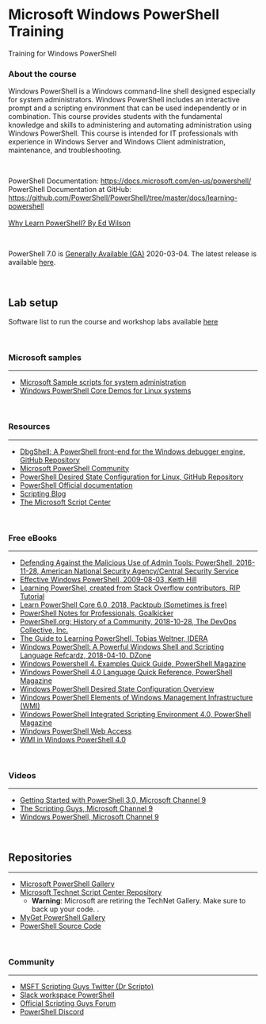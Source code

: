 # Microsoft Windows PowerShell Training
Training for Windows PowerShell


### About the course

Windows PowerShell is a Windows command-line shell designed especially for system administrators. Windows PowerShell includes an interactive prompt and a scripting environment that can be used independently or in combination. 
This course provides students with the fundamental knowledge and skills to administering and automating administration using Windows PowerShell.
This course is intended for IT professionals with experience in Windows Server and Windows Client administration, maintenance, and troubleshooting.

<br>

PowerShell Documentation: https://docs.microsoft.com/en-us/powershell/
<br>
PowerShell Documentation at GitHub: https://github.com/PowerShell/PowerShell/tree/master/docs/learning-powershell
<br><br>
[Why Learn PowerShell? By Ed Wilson](https://devblogs.microsoft.com/scripting/weekend-scripter-why-learn-powershell/)

<br>

PowerShell 7.0 is [Generally Available (GA)](https://devblogs.microsoft.com/powershell/announcing-powershell-7-0/) 2020-03-04. The latest release is available [here](https://github.com/PowerShell/PowerShell/releases/latest).
 
<br>

## Lab setup
 Software list to run the course and workshop labs available [here](./Lab-Setup.md)
 
 
<br>

### Microsoft samples
----------
 * [Microsoft Sample scripts for system administration](https://docs.microsoft.com/en-us/powershell/scripting/samples/sample-scripts-for-administration)
 * [Windows PowerShell Core Demos for Linux systems](https://github.com/PowerShell/PowerShell/tree/master/demos)

<br>

### Resources
----------
 * [DbgShell: A PowerShell front-end for the Windows debugger engine, GitHub Repository](https://github.com/microsoft/DbgShell)
 * [Microsoft PowerShell Community](https://techcommunity.microsoft.com/t5/PowerShell/ct-p/WindowsPowerShell)
 * [PowerShell Desired State Configuration for Linux, GitHub Repository](https://github.com/microsoft/PowerShell-DSC-for-Linux)
 * [PowerShell Official documentation](https://docs.microsoft.com/en-us/powershell/)
 * [Scripting Blog](https://devblogs.microsoft.com/scripting/)
 * [The Microsoft Script Center](http://technet.microsoft.com/en-us/scriptcenter)

 


<br>

### Free eBooks
----------
 * [Defending Against the Malicious Use of Admin Tools: PowerShell, 2016-11-28, American National Security Agency/Central Security Service](https://apps.nsa.gov/iaarchive/library/ia-guidance/tech-briefs/defending-against-the-malicious-use-of-admin-tools-powershell.cfm)
 * [Effective Windows PowerShell, 2009-08-03, Keith Hill](http://keithhill.spaces.live.com/blog/cns!5A8D2641E0963A97!6930.entry)
 * [Learning PowerShel, created from Stack Overflow contributors, RIP Tutorial](https://riptutorial.com/ebook/powershell)
 * [Learn PowerShell Core 6.0, 2018, Packtpub (Sometimes is free)](https://www.packtpub.com/eu/free-ebooks/learn-powershell-core-60)
 * [PowerShell Notes for Professionals, Goalkicker](https://goalkicker.com/PowerShellBook/)
 * [PowerShell.org: History of a Community, 2018-10-28, The DevOps Collective, Inc.](https://leanpub.com/powershellorghistoryofacommunity)
 * [The Guide to Learning PowerShell, Tobias Weltner, IDERA](https://www.idera.com/resourcecentral/whitepapers/powershell-ebook)
 * [Windows PowerShell: A Powerful Windows Shell and Scripting Language Refcardz, 2018-04-10. DZone](https://dzone.com/refcardz/windows-powershell?chapter=1)
 * [Windows Powershell 4. Examples Quick Guide, PowerShell Magazine](http://download.microsoft.com/download/4/3/1/43113F44-548B-4DEA-B471-0C2C8578FBF8/PowerShell_Examples_v4.pdf)
 * [Windows PowerShell 4.0 Language Quick Reference, PowerShell Magazine](http://download.microsoft.com/download/4/3/1/43113F44-548B-4DEA-B471-0C2C8578FBF8/PowerShell_LangRef_v4.pdf)
 * [Windows PowerShell Desired State Configuration Overview](http://download.microsoft.com/download/4/3/1/43113F44-548B-4DEA-B471-0C2C8578FBF8/Quick_Reference_DSC_WS12R2.pdf)
 * [Windows PowerShell Elements of Windows Management Infrastructure (WMI)](http://download.microsoft.com/download/4/3/1/43113F44-548B-4DEA-B471-0C2C8578FBF8/Quick_Reference_WMI_Devs_WS12R2.pdf)
 * [Windows PowerShell Integrated Scripting Environment 4.0, PowerShell Magazine](http://download.microsoft.com/download/4/3/1/43113F44-548B-4DEA-B471-0C2C8578FBF8/PowerShell_ISE_v4.pdf)
  * [Windows PowerShell Web Access](http://download.microsoft.com/download/4/3/1/43113F44-548B-4DEA-B471-0C2C8578FBF8/Quick_Reference_SM_WS12R2.pdf)
  * [WMI in Windows PowerShell 4.0](http://download.microsoft.com/download/4/3/1/43113F44-548B-4DEA-B471-0C2C8578FBF8/Quick_Reference_WMI_ITPro_WS12R2.pdf)


<br>

### Videos
----------
 * [Getting Started with PowerShell 3.0, Microsoft Channel 9](https://channel9.msdn.com/Series/GetStartedPowerShell3)
 * [The Scripting Guys, Microsoft Channel 9](https://channel9.msdn.com/Blogs/The-Scripting-Guys)
 * [Windows PowerShell, Microsoft Channel 9](https://channel9.msdn.com/Search?term=powershell#ch9Search)
 
 
 <br>

## Repositories
----------
 * [Microsoft PowerShell Gallery](https://www.powershellgallery.com/)
 * [Microsoft Technet Script Center Repository](http://gallery.technet.microsoft.com/scriptcenter)
   * **Warning**: Microsoft are retiring the TechNet Gallery. Make sure to back up your code. .
 * [MyGet PowerShell Gallery](https://powershell.myget.org/gallery)
 * [PowerShell Source Code](https://github.com/PowerShell/PowerShell)
   
   
 <br>

### Community
----------
 * [MSFT Scripting Guys Twitter (Dr Scripto)](https://twitter.com/scriptingguys/)
 * [Slack workspace PowerShell](https://join.slack.com/t/powershell/shared_invite/enQtNjk2ODE4MTkxNTY4LWJlOTU3NzBiYWFiMjM3Mzg3M2E5OGJiNGE4YjVhODVlNWNlY2I2ZWRkNGY2NjE4MThiYTg4OWI5NjA4MDM3ZjQ)
 * [Official Scripting Guys Forum](https://social.technet.microsoft.com/Forums/scriptcenter/en-US/home?forum=ITCG)
 * [PowerShell Discord](https://discord.gg/Ju25cw6)
   
